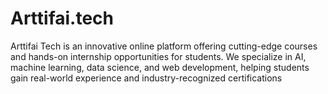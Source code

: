 # Arttifai.tech
Arttifai Tech is an innovative online platform offering cutting-edge courses and hands-on internship opportunities for students. We specialize in AI, machine learning, data science, and web development, helping students gain real-world experience and industry-recognized certifications
